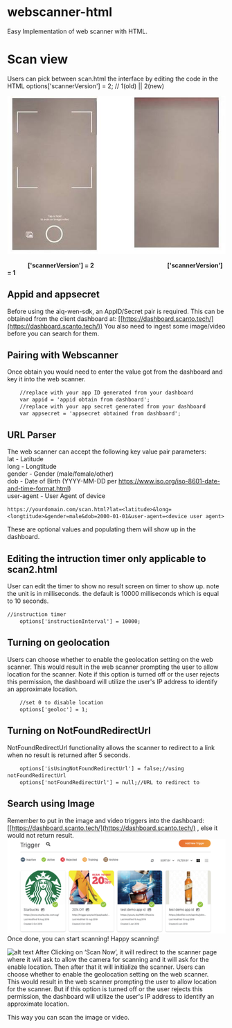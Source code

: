 # webscanner-html
Easy Implementation of web scanner with HTML.

# Scan view
Users can pick between scan.html the interface by editing the code in the HTML
options['scannerVersion'] = 2; // 1(old) || 2(new) 

![alt text](https://github.com/aiqtech/webscanner-html/blob/Image/scan1.jpg)

&nbsp; &nbsp; &nbsp;  &nbsp; &nbsp; &nbsp; <strong>['scannerVersion'] = 2</strong> &nbsp;  &nbsp; &nbsp; &nbsp; &nbsp;  &nbsp; &nbsp; &nbsp; &nbsp;  &nbsp; &nbsp; &nbsp;  &nbsp; &nbsp; &nbsp; &nbsp;  &nbsp; &nbsp; &nbsp; &nbsp; &nbsp;  <strong>['scannerVersion'] = 1</strong>



## Appid and appsecret 
Before using the aiq-wen-sdk, an AppID/Secret pair is required. 
This can be obtained from the client dashboard at: 
[[https://dashboard.scanto.tech/](https://dashboard.scanto.tech/))
You also need to ingest some image/video before you can search for them.

## Pairing with Webscanner
Once obtain you would need to enter the value got from the dashboard and key it into the web scanner.
```objc
 	//replace with your app ID generated from your dashboard
	var appid = 'appid obtain from dashboard'; 
	//replace with your app secret generated from your dashboard
	var appsecret = 'appsecret obtained from dashboard';
``` 
## URL Parser
The web scanner can accept the following key value pair parameters:<br>
lat - Latitude<br>
long - Longtitude<br>
gender - Gender (male/female/other)<br>
dob - Date of Birth (YYYY-MM-DD per https://www.iso.org/iso-8601-date-and-time-format.html)<br>
user-agent - User Agent of device<br>
```objc
https://yourdomain.com/scan.html?lat=<latitude>&long=<longtitude>&gender=male&dob=2000-01-01&user-agent=<device user agent>
```
These are optional values and populating them will show up in the dashboard.


## Editing the intruction timer only applicable to scan2.html
User can edit the timer to show no result screen on timer to show up. note the unit is in milliseconds.
the default is 10000 milliseconds which is equal to 10 seconds.
```objc
//instruction timer
	options['instructionInterval'] = 10000;
```   

## Turning on geolocation
Users can choose whether to enable the geolocation setting on the web scanner. 
This would result in the web scanner prompting the user to allow location for the scanner.
Note if this option is turned off or the user rejects this permission, the dashboard will utilize the user's IP address to identify an approximate location.
```objc
	//set 0 to disable location
	options['geoloc'] = 1;
```   

## Turning on NotFoundRedirectUrl
NotFoundRedirectUrl functionality allows the scanner to redirect to a link when no result is returned after 5 seconds.
```objc
	options['isUsingNotFoundRedirectUrl'] = false;//using notFoundRedirectUrl
	options['notFoundRedirectUrl'] = null;//URL to redirect to
```  

Search using Image
----------------
Remember to put in the image and video triggers into the dashboard: [[https://dashboard.scanto.tech/](https://dashboard.scanto.tech/) , else it would not return result.
![alt text](https://github.com/aiqtech/webscanner-html/blob/Image/dashboard.png)
Once done, you can start scanning! Happy scanning!

![alt text](https://github.com/scan-to/webscanner-html/blob/master/Screenshot%202021-11-06%20at%207.55.43%20AM.png)
After Clicking on ‘Scan Now’, it will redirect to the scanner page where it will ask to allow the camera for scanning and it will ask for the enable location.
Then after that it will initialize the scanner. 
Users can choose whether to enable the geolocation setting on the web scanner.  
This would result in the web scanner prompting the user to allow location for the scanner.
But if this option is turned off or the user rejects this permission, the dashboard will utilize the user's IP address to identify an approximate location.

This way you can scan the image or video.
